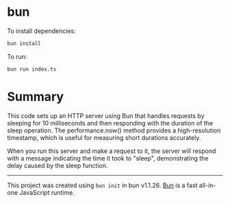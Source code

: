 # bun

To install dependencies:

```bash
bun install
```

To run:

```bash
bun run index.ts
```

# Summary

This code sets up an HTTP server using Bun that handles requests by sleeping for 10 milliseconds and then responding with the duration of the sleep operation. The performance.now() method provides a high-resolution timestamp, which is useful for measuring short durations accurately.

When you run this server and make a request to it, the server will respond with a message indicating the time it took to "sleep", demonstrating the delay caused by the sleep function.

---

This project was created using `bun init` in bun v1.1.26. [Bun](https://bun.sh) is a fast all-in-one JavaScript runtime.
